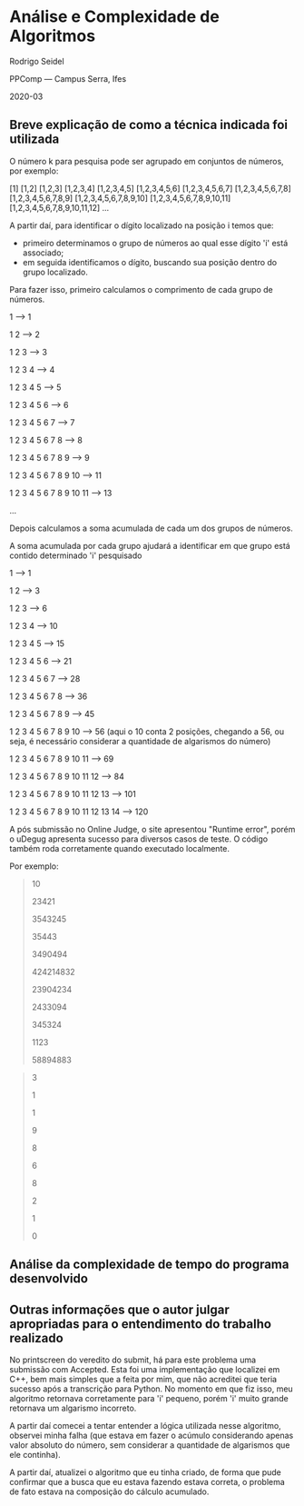 # Análise e Complexidade de Algoritmos

Rodrigo Seidel

PPComp — Campus Serra, Ifes

2020-03

## Breve explicação de como a técnica indicada foi utilizada
O número k para pesquisa pode ser agrupado em conjuntos de números, por exemplo:

[1] [1,2] [1,2,3] [1,2,3,4] [1,2,3,4,5] [1,2,3,4,5,6] [1,2,3,4,5,6,7] [1,2,3,4,5,6,7,8] [1,2,3,4,5,6,7,8,9] [1,2,3,4,5,6,7,8,9,10] [1,2,3,4,5,6,7,8,9,10,11] [1,2,3,4,5,6,7,8,9,10,11,12] ...

A partir daí, para identificar o dígito localizado na posição i temos que:

- primeiro determinamos o grupo de números ao qual esse dígito 'i' está associado;
- em seguida identificamos o dígito, buscando sua posição dentro do grupo localizado.

Para fazer isso, primeiro calculamos o comprimento de cada grupo de números.

1 --> 1

1 2 --> 2

1 2 3 --> 3

1 2 3 4 --> 4

1 2 3 4 5 --> 5

1 2 3 4 5 6 --> 6

1 2 3 4 5 6 7 --> 7

1 2 3 4 5 6 7 8 --> 8

1 2 3 4 5 6 7 8 9 --> 9

1 2 3 4 5 6 7 8 9 10 --> 11

1 2 3 4 5 6 7 8 9 10 11 --> 13

...

Depois calculamos a soma acumulada de cada um dos grupos de números.

A soma acumulada por cada grupo ajudará a identificar em que grupo está contido determinado 'i' pesquisado

1 --> 1

1 2 --> 3

1 2 3 --> 6

1 2 3 4 --> 10

1 2 3 4 5 --> 15

1 2 3 4 5 6 --> 21

1 2 3 4 5 6 7 --> 28

1 2 3 4 5 6 7 8 --> 36

1 2 3 4 5 6 7 8 9 --> 45

1 2 3 4 5 6 7 8 9 10 --> 56 (aqui o 10 conta 2 posições, chegando a 56, ou seja, é necessário considerar a quantidade de algarismos do número)

1 2 3 4 5 6 7 8 9 10 11 --> 69

1 2 3 4 5 6 7 8 9 10 11 12 --> 84

1 2 3 4 5 6 7 8 9 10 11 12 13 --> 101

1 2 3 4 5 6 7 8 9 10 11 12 13 14 --> 120



A pós submissão no Online Judge, o site apresentou "Runtime error", porém o uDegug apresenta sucesso para diversos casos de teste. O código também roda corretamente quando executado localmente.

Por exemplo:

> 10
> 
> 23421
> 
> 3543245
> 
> 35443
> 
> 3490494
> 
> 424214832
> 
> 23904234
> 
> 2433094
> 
> 345324
> 
> 1123
> 
> 58894883

> 3
> 
> 1
> 
> 1
> 
> 9
> 
> 8
> 
> 6
> 
> 8
> 
> 2
> 
> 1
> 
> 0


## Análise da complexidade de tempo do programa desenvolvido



## Outras informações que o autor julgar apropriadas para o entendimento do trabalho realizado
No printscreen do veredito do submit, há para este problema uma submissão com Accepted. Esta foi uma implementação que localizei em C++, bem mais simples que a feita por mim, que não acreditei que teria sucesso após a transcrição para Python.
No momento em que fiz isso, meu algoritmo retornava corretamente para 'i' pequeno, porém 'i' muito grande retornava um algarismo incorreto.

A partir daí comecei a tentar entender a lógica utilizada nesse algoritmo, observei minha falha (que estava em fazer o acúmulo considerando apenas valor absoluto do número, sem considerar a quantidade de algarismos que ele continha).

A partir daí, atualizei o algoritmo que eu tinha criado, de forma que pude confirmar que a busca que eu estava fazendo estava correta, o problema de fato estava na composição do cálculo acumulado.
